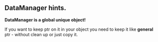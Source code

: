 ## DataManager hints.

**DataManager is a global unique object!**  

If you want to keep ptr on it in your object you need to keep it like **general** ptr - without clean up or just copy it.